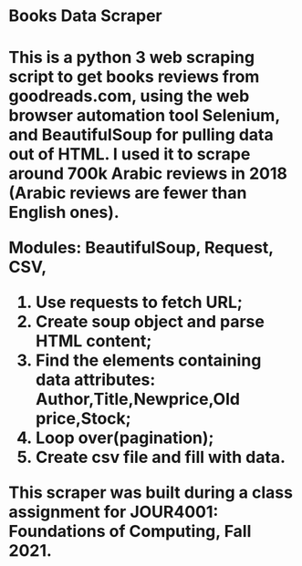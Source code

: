 <h1>Books Data Scraper<h1>

This is a python 3 web scraping script to get books reviews from goodreads.com,
using the web browser automation tool Selenium, and BeautifulSoup for pulling data out of HTML.
I used it to scrape around 700k Arabic reviews in 2018 (Arabic reviews are fewer than English ones).


Modules:
BeautifulSoup,
Request,
CSV,

1. Use requests to fetch URL;
2. Create soup object and parse HTML content;
3. Find the elements containing data attributes: Author,Title,Newprice,Old price,Stock;
4. Loop over(pagination);
5. Create csv file and fill with data.

This scraper was built during a class assignment for JOUR4001: Foundations of Computing, Fall 2021.
